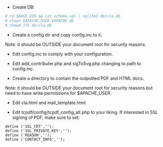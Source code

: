 * Create DB:

```bash
# cd $BASE_DIR && cat schema.sql | sqlite3 db/cla.db 
# chown $APACHE_USER.$APACHE db
# chmod 775 db/cla.db
```
* Create a config dir and copy config.inc to it.

Note: it should be OUTSIDE your document root for security reasons.

* Edit config.inc to comply with your configuration.

* Edit add_contributer.php and sigToSvg.php changing to path to config.inc.

* Create a directory to contain the outputted PDF and HTML docs.

Note: it should be OUTSIDE your document root for security reasons but need to have write permissions for $APACHE_USER.

* Edit cla.html and mail_template.html.

* Edit tcpdf/config/tcpdf_config_alt.php to your liking. 
If interested in SSL signing of PDF, make sure to set:

```
define ('SSL_CRT','');
define ('SSL_PRIVATE_KEY','');
define ('REASON','');
define ('CONTACT_INFO','');
```

